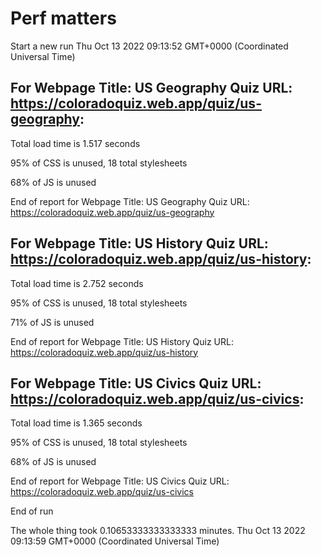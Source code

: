 # Perf matters


Start a new run
Thu Oct 13 2022 09:13:52 GMT+0000 (Coordinated Universal Time)








## For Webpage Title: US Geography Quiz URL: https://coloradoquiz.web.app/quiz/us-geography: 


Total load time is 1.517 seconds


95% of CSS is unused, 18 total stylesheets


68% of JS is unused


End of report for Webpage Title: US Geography Quiz URL: https://coloradoquiz.web.app/quiz/us-geography




## For Webpage Title: US History Quiz URL: https://coloradoquiz.web.app/quiz/us-history: 


Total load time is 2.752 seconds


95% of CSS is unused, 18 total stylesheets


71% of JS is unused


End of report for Webpage Title: US History Quiz URL: https://coloradoquiz.web.app/quiz/us-history




## For Webpage Title: US Civics Quiz URL: https://coloradoquiz.web.app/quiz/us-civics: 


Total load time is 1.365 seconds


95% of CSS is unused, 18 total stylesheets


68% of JS is unused


End of report for Webpage Title: US Civics Quiz URL: https://coloradoquiz.web.app/quiz/us-civics


End of run


The whole thing took 0.10653333333333333 minutes.
Thu Oct 13 2022 09:13:59 GMT+0000 (Coordinated Universal Time)




